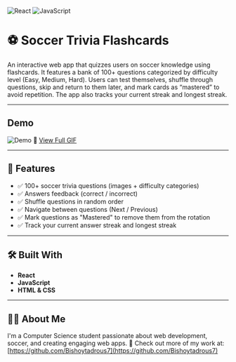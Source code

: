 ![React](https://img.shields.io/badge/react-%2361DAFB.svg) ![JavaScript](https://img.shields.io/badge/javascript-%23F7DF1E.svg?logo=javascript&logoColor=black)

# ⚽ Soccer Trivia Flashcards

An interactive web app that quizzes users on soccer knowledge using flashcards. It features a bank of 100+ questions categorized by difficulty level (Easy, Medium, Hard). Users can test themselves, shuffle through questions, skip and return to them later, and mark cards as “mastered” to avoid repetition. The app also tracks your current streak and longest streak.

---

## Demo

![Demo](src/assets/SoccerFlashcards.gif)
🔗 [View Full GIF](https://i.imgur.com/qLipWmU.gif)

---


## 🚀 Features

- ✅ 100+ soccer trivia questions (images + difficulty categories)
- ✅ Answers feedback (correct / incorrect)
- ✅ Shuffle questions in random order
- ✅ Navigate between questions (Next / Previous)
- ✅ Mark questions as "Mastered" to remove them from the rotation
- ✅ Track your current answer streak and longest streak

---

## 🛠️ Built With

- **React** 
- **JavaScript**
- **HTML & CSS**

---

## 🙋‍♂️ About Me 

I'm a Computer Science student passionate about web development, soccer, and creating engaging web apps.
🔗 Check out more of my work at: [https://github.com/Bishoytadrous7](https://github.com/Bishoytadrous7)


